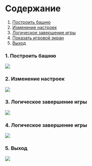 ﻿# Содержание
1. [Построить башню](#1)
2. [Изменение настроек](#2)
3. [Логическое завершение игры](#3)
4. [Показать игровой экран](#4)
5. [Выход](#5)

### 1. Построить башню<a name="1"></a>


![](https://user-images.githubusercontent.com/50372504/67149945-29c31380-f2ba-11e9-8bce-9fe1fcf3cb7d.jpg)

### 2. Изменение настроек<a name="3"></a>
![](https://user-images.githubusercontent.com/50372504/67149670-b4097880-f2b6-11e9-84e9-3c5f1ae27331.jpg)

### 3. Логическое завершение игры<a name="4"></a>
![](https://user-images.githubusercontent.com/50372504/67236002-fff02500-f450-11e9-8a13-5c399c0de940.jpg)

### 4. Логическое завершение игры<a name="5"></a>
![](https://user-images.githubusercontent.com/50372504/67237527-1ea3eb00-f454-11e9-9f3e-e12c07b22a32.jpg)


### 5. Выход<a name="6"></a>
![](https://user-images.githubusercontent.com/50372504/67150198-02ba1100-f2bd-11e9-9ad9-4e1e05eced40.jpg)
